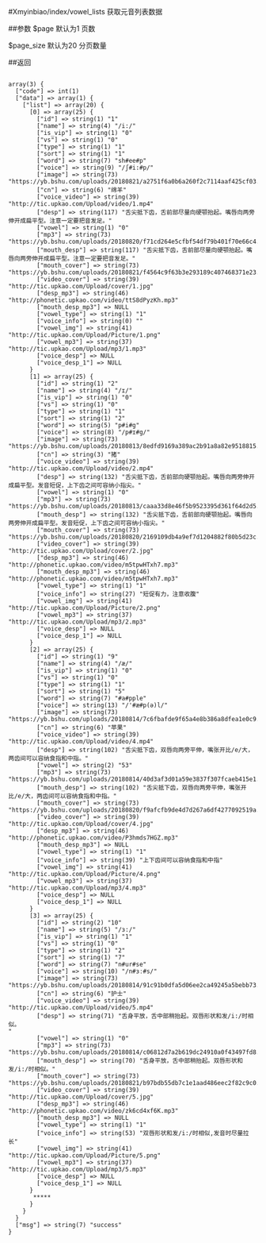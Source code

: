 #Xmyinbiao/index/vowel_lists
获取元音列表数据

##参数
$page  默认为1  页数

$page_size  默认为20  分页数量

##返回

<pre>
<code>
array(3) {
  ["code"] => int(1)
  ["data"] => array(1) {
    ["list"] => array(20) {
      [0] => array(25) {
        ["id"] => string(1) "1"
        ["name"] => string(4) "/i:/"
        ["is_vip"] => string(1) "0"
        ["vs"] => string(1) "0"
        ["type"] => string(1) "1"
        ["sort"] => string(1) "1"
        ["word"] => string(7) "sh#ee#p"
        ["voice"] => string(9) "/ʃ#i:#p/"
        ["image"] => string(73) "https://yb.bshu.com/uploads/20180821/a2751f6a0b6a260f2c7114aaf425cf03.jpg"
        ["cn"] => string(6) "绵羊"
        ["voice_video"] => string(39) "http://tic.upkao.com/Upload/video/1.mp4"
        ["desp"] => string(117) "舌尖抵下齿，舌前部尽量向硬颚抬起。嘴唇向两旁伸开成扁平型。注意一定要把音发足。"
        ["vowel"] => string(1) "0"
        ["mp3"] => string(73) "https://yb.bshu.com/uploads/20180820/f71cd264e5cfbf54df79b401f70e66c4.mp3"
        ["mouth_desp"] => string(117) "舌尖抵下齿，舌前部尽量向硬颚抬起。嘴唇向两旁伸开成扁平型。注意一定要把音发足。"
        ["mouth_cover"] => string(73) "https://yb.bshu.com/uploads/20180821/f4564c9f63b3e293189c407468371e23.jpg"
        ["video_cover"] => string(39) "http://tic.upkao.com/Upload/cover/1.jpg"
        ["desp_mp3"] => string(46) "http://phonetic.upkao.com/video/ttS8dPyzKh.mp3"
        ["mouth_desp_mp3"] => NULL
        ["vowel_type"] => string(1) "1"
        ["voice_info"] => string(0) ""
        ["vowel_img"] => string(41) "http://tic.upkao.com/Upload/Picture/1.png"
        ["vowel_mp3"] => string(37) "http://tic.upkao.com/Upload/mp3/1.mp3"
        ["voice_desp"] => NULL
        ["voice_desp_1"] => NULL
      }
      [1] => array(25) {
        ["id"] => string(1) "2"
        ["name"] => string(4) "/ɪ/"
        ["is_vip"] => string(1) "0"
        ["vs"] => string(1) "0"
        ["type"] => string(1) "1"
        ["sort"] => string(1) "2"
        ["word"] => string(5) "p#i#g"
        ["voice"] => string(8) "/p#ɪ#g/"
        ["image"] => string(73) "https://yb.bshu.com/uploads/20180813/8edfd9169a389ac2b91a8a82e9518815.jpg"
        ["cn"] => string(3) "猪"
        ["voice_video"] => string(39) "http://tic.upkao.com/Upload/video/2.mp4"
        ["desp"] => string(132) "舌尖抵下齿，舌前部向硬颚抬起。嘴唇向两旁伸开成扁平型。发音短促，上下齿之间可容纳小指尖。"
        ["vowel"] => string(1) "0"
        ["mp3"] => string(73) "https://yb.bshu.com/uploads/20180813/caaa33d8e46f5b9523395d361f64d2d5.mp3"
        ["mouth_desp"] => string(132) "舌尖抵下齿，舌前部向硬颚抬起。嘴唇向两旁伸开成扁平型。发音短促，上下齿之间可容纳小指尖。"
        ["mouth_cover"] => string(73) "https://yb.bshu.com/uploads/20180820/2169109db4a9ef7d1204882f80b5d23c.jpg"
        ["video_cover"] => string(39) "http://tic.upkao.com/Upload/cover/2.jpg"
        ["desp_mp3"] => string(46) "http://phonetic.upkao.com/video/m5tpwHTxh7.mp3"
        ["mouth_desp_mp3"] => string(46) "http://phonetic.upkao.com/video/m5tpwHTxh7.mp3"
        ["vowel_type"] => string(1) "1"
        ["voice_info"] => string(27) "短促有力，注意收腹"
        ["vowel_img"] => string(41) "http://tic.upkao.com/Upload/Picture/2.png"
        ["vowel_mp3"] => string(37) "http://tic.upkao.com/Upload/mp3/2.mp3"
        ["voice_desp"] => NULL
        ["voice_desp_1"] => NULL
      }
      [2] => array(25) {
        ["id"] => string(1) "9"
        ["name"] => string(4) "/æ/"
        ["is_vip"] => string(1) "0"
        ["vs"] => string(1) "0"
        ["type"] => string(1) "1"
        ["sort"] => string(1) "5"
        ["word"] => string(7) "#a#pple"
        ["voice"] => string(13) "/'#æ#p(ə)l/"
        ["image"] => string(73) "https://yb.bshu.com/uploads/20180814/7c6fbafde9f65a4e8b386a8dfea1e0c9.jpg"
        ["cn"] => string(6) "苹果"
        ["voice_video"] => string(39) "http://tic.upkao.com/Upload/video/4.mp4"
        ["desp"] => string(102) "舌尖抵下齿，双唇向两旁平伸，嘴张开比/e/大，两齿间可以容纳食指和中指。"
        ["vowel"] => string(2) "53"
        ["mp3"] => string(73) "https://yb.bshu.com/uploads/20180814/40d3af3d01a59e3837f307fcaeb415e1.mp3"
        ["mouth_desp"] => string(102) "舌尖抵下齿，双唇向两旁平伸，嘴张开比/e/大，两齿间可以容纳食指和中指。"
        ["mouth_cover"] => string(73) "https://yb.bshu.com/uploads/20180820/f9afcfb9de4d7d267a6df4277092519a.jpg"
        ["video_cover"] => string(39) "http://tic.upkao.com/Upload/cover/4.jpg"
        ["desp_mp3"] => string(46) "http://phonetic.upkao.com/video/P3hmds7HGZ.mp3"
        ["mouth_desp_mp3"] => NULL
        ["vowel_type"] => string(1) "1"
        ["voice_info"] => string(39) "上下齿间可以容纳食指和中指"
        ["vowel_img"] => string(41) "http://tic.upkao.com/Upload/Picture/4.png"
        ["vowel_mp3"] => string(37) "http://tic.upkao.com/Upload/mp3/4.mp3"
        ["voice_desp"] => NULL
        ["voice_desp_1"] => NULL
      }
      [3] => array(25) {
        ["id"] => string(2) "10"
        ["name"] => string(5) "/ɜ:/"
        ["is_vip"] => string(1) "1"
        ["vs"] => string(1) "0"
        ["type"] => string(1) "2"
        ["sort"] => string(1) "7"
        ["word"] => string(7) "n#ur#se"
        ["voice"] => string(10) "/n#ɜː#s/"
        ["image"] => string(73) "https://yb.bshu.com/uploads/20180814/91c91b0dfa5d06ee2ca49245a5bebb73.jpg"
        ["cn"] => string(6) "护士"
        ["voice_video"] => string(39) "http://tic.upkao.com/Upload/video/5.mp4"
        ["desp"] => string(71) "舌身平放，舌中部稍抬起。双唇形状和发/i:/时相似。
"
        ["vowel"] => string(1) "0"
        ["mp3"] => string(73) "https://yb.bshu.com/uploads/20180814/c06812d7a2b619dc24910a0f43497fd8.mp3"
        ["mouth_desp"] => string(70) "舌身平放，舌中部稍抬起。双唇形状和发/i:/时相似。"
        ["mouth_cover"] => string(73) "https://yb.bshu.com/uploads/20180821/b97bdb55db7c1e1aad486eec2f82c9c0.jpg"
        ["video_cover"] => string(39) "http://tic.upkao.com/Upload/cover/5.jpg"
        ["desp_mp3"] => string(46) "http://phonetic.upkao.com/video/zk6cd4xf6K.mp3"
        ["mouth_desp_mp3"] => NULL
        ["vowel_type"] => string(1) "1"
        ["voice_info"] => string(53) "双唇形状和发/i:/时相似,发音时尽量拉长"
        ["vowel_img"] => string(41) "http://tic.upkao.com/Upload/Picture/5.png"
        ["vowel_mp3"] => string(37) "http://tic.upkao.com/Upload/mp3/5.mp3"
        ["voice_desp"] => NULL
        ["voice_desp_1"] => NULL
      }
       *****
      }
    }
  }
  ["msg"] => string(7) "success"
}
</pre>
<code>
